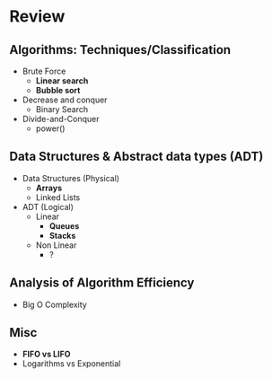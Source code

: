 # Review

## Algorithms: Techniques/Classification

- Brute Force
  - **Linear search**
  - **Bubble sort**
- Decrease and conquer
  - Binary Search
- Divide-and-Conquer
  - power()

## Data Structures & Abstract data types (ADT)

- Data Structures (Physical)
  - **Arrays**
  - Linked Lists
- ADT (Logical)
  - Linear
    - **Queues**
    - **Stacks**
  - Non Linear
    - ?

## Analysis of Algorithm Efficiency

- Big O Complexity

## Misc

- **FIFO vs LIFO**
- Logarithms vs Exponential

